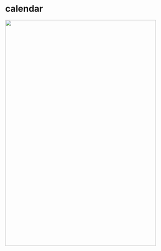 # calendar

<img src="https://cdn.discordapp.com/attachments/773407242670178316/773407300316168262/2020-11-04_10-27-07.gif" data-canonical-src="https://gyazo.com/eb5c5741b6a9a16c692170a41a49c858.png" width="480" height="720" />
